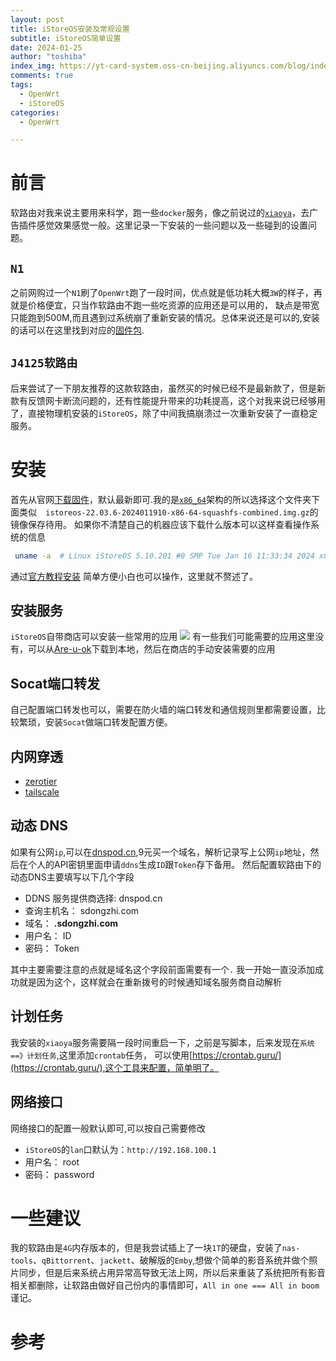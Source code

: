 ```yaml
---
layout: post
title: iStoreOS安装及常规设置
subtitle: iStoreOS简单设置
date: 2024-01-25
author: "toshiba"
index_img: https://yt-card-system.oss-cn-beijing.aliyuncs.com/blog/index_img/iStoreOS.png
comments: true
tags:
  - OpenWrt
  - iStoreOS
categories:
  - OpenWrt

---
```


# 前言
软路由对我来说主要用来科学，跑一些`docker`服务，像之前说过的[`xiaoya`](http://alist.xiaoya.pro/)，去广告插件感觉效果感觉一般。这里记录一下安装的一些问题以及一些碰到的设置问题。

## `N1`
之前网购过一个`N1`刷了`OpenWrt`跑了一段时间，优点就是低功耗大概`3W`的样子，再就是价格便宜，只当作软路由不跑一些吃资源的应用还是可以用的，
缺点是带宽只能跑到500M,而且遇到过系统崩了重新安装的情况。总体来说还是可以的,安装的话可以在这里找到对应的[固件包](https://t.me/openwrt_flippy).

## `J4125软路由`
后来尝试了一下朋友推荐的这款软路由，虽然买的时候已经不是最新款了，但是新款有反馈网卡断流问题的，还有性能提升带来的功耗提高，这个对我来说已经够用了，直接物理机安装的`iStoreOS`，除了中间我搞崩溃过一次重新安装了一直稳定服务。

# 安装
首先从官网[下载固件](https://fw.koolcenter.com/iStoreOS/)，默认最新即可.我的是[`x86_64`](https://fw.koolcenter.com/iStoreOS/x86_64/)架构的所以选择这个文件夹下面类似`	istoreos-22.03.6-2024011910-x86-64-squashfs-combined.img.gz`的镜像保存待用。
如果你不清楚自己的机器应该下载什么版本可以这样查看操作系统的信息
```bash
 uname -a  # Linux iStoreOS 5.10.201 #0 SMP Tue Jan 16 11:33:34 2024 x86_64 GNU/Linux
```
通过[官方教程安装](https://doc.linkease.com/zh/guide/istoreos/install_x86.html#_1-%E8%A7%86%E9%A2%91%E4%BB%8B%E7%BB%8D)
简单方便小白也可以操作，这里就不赘述了。

## 安装服务
`iStoreOS`自带商店可以安装一些常用的应用
![](https://yt-card-system.oss-cn-beijing.aliyuncs.com/blog/in_post/istore/istore.png)
有一些我们可能需要的应用这里没有，可以从[Are-u-ok](https://github.com/AUK9527/Are-u-ok)下载到本地，然后在商店的手动安装需要的应用

## Socat端口转发
自己配置端口转发也可以，需要在防火墙的端口转发和通信规则里都需要设置，比较繁琐，安装`Socat`做端口转发配置方便。


## 内网穿透

- [zerotier](https://www.zerotier.com/)
- [tailscale](https://tailscale.com/)

## 动态 DNS
如果有公网`ip`,可以在[dnspod.cn](https://console.dnspod.cn/),9元买一个域名，解析记录写上公网`ip`地址，然后在个人的API密钥里面申请`ddns`生成`ID`跟`Token`存下备用。
然后配置软路由下的动态DNS主要填写以下几个字段

- DDNS 服务提供商选择: dnspod.cn
- 查询主机名： sdongzhi.com
- 域名： **.sdongzhi.com** 
- 用户名： ID
- 密码： Token

其中主要需要注意的点就是域名这个字段前面需要有一个`.` 我一开始一直没添加成功就是因为这个，这样就会在重新拨号的时候通知域名服务商自动解析


## 计划任务
我安装的`xiaoya`服务需要隔一段时间重启一下，之前是写脚本，后来发现在`系统==》计划任务`,这里添加`crontab`任务， 可以使用[https://crontab.guru/](https://crontab.guru/),这个工具来配置，简单明了。

## 网络接口
网络接口的配置一般默认即可,可以按自己需要修改
- `iStoreOS`的`lan`口默认为：`http://192.168.100.1`
- 用户名： root
- 密码： password

# 一些建议
我的软路由是`4G`内存版本的，但是我尝试插上了一块`1T`的硬盘，安装了`nas-tools`、`qBittorrent`、`jackett`、破解版的`Emby`,想做个简单的影音系统并做个照片同步，但是后来系统占用异常高导致无法上网，所以后来重装了系统把所有影音相关都删除，让软路由做好自己份内的事情即可，`All in one === All in boom`谨记。




# 参考
[^1]: [iStoreOS文档](https://doc.linkease.com/zh/guide/istoreos/)



